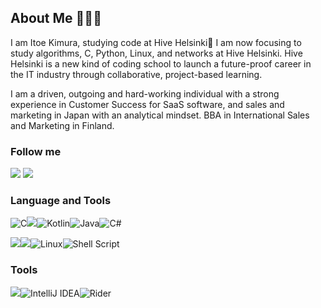 ## About Me 👩🏻‍💻

I am Itoe Kimura, studying code at Hive Helsinki🐝 I am now focusing to study algorithms, C, Python, Linux, and networks at Hive Helsinki. Hive Helsinki is a new kind of coding school to launch a future-proof career in the IT industry through collaborative, project-based learning. 

I am a driven, outgoing and hard-working individual with a strong experience in Customer Success for SaaS software, and sales and marketing in Japan with an analytical mindset. BBA in International Sales and Marketing in Finland.


### Follow me
<a href="https://www.linkedin.com/in/itkimura/"><img src='https://img.shields.io/badge/linkedin-%230077B5.svg?style=for-the-badge&logo=linkedin&logoColor=white'/></a>    <img src='https://img.shields.io/github/followers/itkimura?style=social'/>


### Language and Tools
![C](https://img.shields.io/badge/c-%2300599C.svg?style=for-the-badge&logo=c&logoColor=white)<img src='https://img.shields.io/badge/-Python-gold?logo=python&style=for-the-badge'/>![Kotlin](https://img.shields.io/badge/kotlin-%237F52FF.svg?style=for-the-badge&logo=kotlin&logoColor=white)![Java](https://img.shields.io/badge/java-%23ED8B00.svg?style=for-the-badge&logo=java&logoColor=white)![C#](https://img.shields.io/badge/c%23-%23239120.svg?style=for-the-badge&logo=c-sharp&logoColor=white)

<img src='https://img.shields.io/badge/-Git-whitesmoke?logo=git&style=for-the-badge'/><img src='https://img.shields.io/badge/-Bash/Zsh-dimgray?logo=gnubash&style=for-the-badge'/>![Linux](https://img.shields.io/badge/Linux-FCC624?style=for-the-badge&logo=linux&logoColor=black)![Shell Script](https://img.shields.io/badge/shell_script-%23121011.svg?style=for-the-badge&logo=gnu-bash&logoColor=white)

### Tools
<img src='https://img.shields.io/badge/-Vim/Neovim-mediumpurple?logo=vim&style=for-the-badge'/>![IntelliJ IDEA](https://img.shields.io/badge/IntelliJIDEA-000000.svg?style=for-the-badge&logo=intellij-idea&logoColor=white)![Rider](https://img.shields.io/badge/Rider-000000.svg?style=for-the-badge&logo=Rider&logoColor=white&color=black&labelColor=crimson)



<!--
**itkimura/itkimura** is a ✨ _special_ ✨ repository because its `README.md` (this file) appears on your GitHub profile.

Here are some ideas to get you started:

- 🔭 I’m currently working on ...
- 🌱 I’m currently learning ...
- 👯 I’m looking to collaborate on ...
- 🤔 I’m looking for help with ...
- 💬 Ask me about ...
- 📫 How to reach me: ...
- 😄 Pronouns: ...
- ⚡ Fun fact: ...
-->
